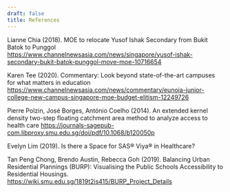 ```yaml
---
draft: false
title: References
---
```


Lianne Chia (2018). MOE to relocate Yusof Ishak Secondary from Bukit Batok to Punggol
https://www.channelnewsasia.com/news/singapore/yusof-ishak-secondary-bukit-batok-punggol-move-moe-10716654

Karen Tee (2020). Commentary: Look beyond state-of-the-art campuses for what matters in education https://www.channelnewsasia.com/news/commentary/eunoia-junior-college-new-campus-singapore-moe-budget-elitism-12249726

Pierre Polzin, José Borges, António Coelho (2014). An extended kernel density two-step floating catchment area method to analyze access to health care https://journals-sagepub-com.libproxy.smu.edu.sg/doi/pdf/10.1068/b120050p

Evelyn Lim (2019). Is there a Space for SAS® Viya® in Healthcare?

Tan Peng Chong, Brendo Austin, Rebecca Goh (2019). Balancing Urban Residential Plannings (BURP): Visualising the Public Schools Accessibility to Residential Housings. https://wiki.smu.edu.sg/1819t2is415/BURP_Project_Details
